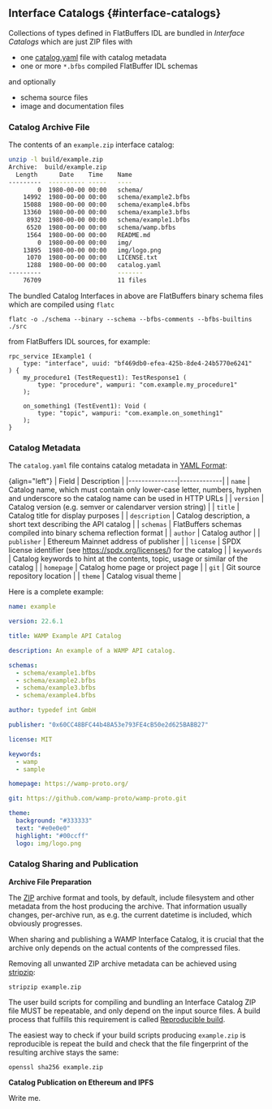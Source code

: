 ## Interface Catalogs {#interface-catalogs}

Collections of types defined in FlatBuffers IDL are bundled in *Interface Catalogs* which are just ZIP files with

* one [catalog.yaml](catalog.yaml) file with catalog metadata
* one or more `*.bfbs` compiled FlatBuffer IDL schemas

and optionally

* schema source files
* image and documentation files

### Catalog Archive File

The contents of an `example.zip` interface catalog:

```sh
unzip -l build/example.zip
Archive:  build/example.zip
  Length      Date    Time    Name
---------  ---------- -----   ----
        0  1980-00-00 00:00   schema/
    14992  1980-00-00 00:00   schema/example2.bfbs
    15088  1980-00-00 00:00   schema/example4.bfbs
    13360  1980-00-00 00:00   schema/example3.bfbs
     8932  1980-00-00 00:00   schema/example1.bfbs
     6520  1980-00-00 00:00   schema/wamp.bfbs
     1564  1980-00-00 00:00   README.md
        0  1980-00-00 00:00   img/
    13895  1980-00-00 00:00   img/logo.png
     1070  1980-00-00 00:00   LICENSE.txt
     1288  1980-00-00 00:00   catalog.yaml
---------                     -------
    76709                     11 files
```

The bundled Catalog Interfaces in above are FlatBuffers binary schema files which are compiled using `flatc`

```
flatc -o ./schema --binary --schema --bfbs-comments --bfbs-builtins ./src
```

from FlatBuffers IDL sources, for example:

```flatbuffers
rpc_service IExample1 (
    type: "interface", uuid: "bf469db0-efea-425b-8de4-24b5770e6241"
) {
    my_procedure1 (TestRequest1): TestResponse1 (
        type: "procedure", wampuri: "com.example.my_procedure1"
    );

    on_something1 (TestEvent1): Void (
        type: "topic", wampuri: "com.example.on_something1"
    );
}
```

### Catalog Metadata

The `catalog.yaml` file contains catalog metadata in [YAML Format](https://yaml.org/):

{align="left"}
| Field         | Description |
|---------------|-------------|
| `name`        | Catalog name, which must contain only lower-case letter, numbers, hyphen and underscore so the catalog name can be used in HTTP URLs |
| `version`     | Catalog version (e.g. semver or calendarver version string) |
| `title`       | Catalog title for display purposes |
| `description` | Catalog description, a short text describing the API catalog |
| `schemas`     | FlatBuffers schemas compiled into binary schema reflection format |
| `author`      | Catalog author |
| `publisher`   | Ethereum Mainnet address of publisher |
| `license`     | SPDX license identifier (see https://spdx.org/licenses/) for the catalog |
| `keywords`    | Catalog keywords to hint at the contents, topic, usage or similar of the catalog |
| `homepage`    | Catalog home page or project page |
| `git`         | Git source repository location |
| `theme`       | Catalog visual theme |

Here is a complete example:

```yaml
name: example

version: 22.6.1

title: WAMP Example API Catalog

description: An example of a WAMP API catalog.

schemas:
  - schema/example1.bfbs
  - schema/example2.bfbs
  - schema/example3.bfbs
  - schema/example4.bfbs

author: typedef int GmbH

publisher: "0x60CC48BFC44b48A53e793FE4cB50e2d625BABB27"

license: MIT

keywords:
  - wamp
  - sample

homepage: https://wamp-proto.org/

git: https://github.com/wamp-proto/wamp-proto.git

theme:
  background: "#333333"
  text: "#e0e0e0"
  highlight: "#00ccff"
  logo: img/logo.png
```

### Catalog Sharing and Publication

**Archive File Preparation**

The [ZIP](https://linux.die.net/man/1/zip) archive format and tools, by default, include filesystem and other metadata from the host producing the archive. That information usually changes, per-archive run, as e.g. the current datetime is included,
which obviously progresses.

When sharing and publishing a WAMP Interface Catalog, it is crucial that the archive only depends on the actual contents of the compressed files.

Removing all unwanted ZIP archive metadata can be achieved using [stripzip](https://github.com/KittyHawkCorp/stripzip):

```
stripzip example.zip
```

The user build scripts for compiling and bundling an Interface Catalog ZIP file MUST be repeatable, and only depend on the input source files. A build process that fulfills this requirement is called [Reproducible build](https://en.wikipedia.org/wiki/Reproducible_builds).

The easiest way to check if your build scripts producing `example.zip` is reproducible is repeat the build and check that the file fingerprint of the resulting archive stays the same:

```
openssl sha256 example.zip
```

**Catalog Publication on Ethereum and IPFS**

Write me.
